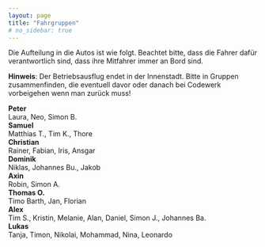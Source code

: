 ```yaml
---
layout: page
title: "Fahrgruppen"
# no_sidebar: true
---
```


Die Aufteilung in die Autos ist wie folgt. Beachtet bitte, dass die Fahrer dafür verantwortlich sind, dass ihre Mitfahrer immer an Bord sind.

**Hinweis**: Der Betriebsausflug endet in der Innenstadt. Bitte in Gruppen zusammenfinden, die eventuell davor oder danach bei Codewerk vorbeigehen wenn man zurück muss!

<div class="fahrgruppen">
  <div class="fahrer">
    <strong>Peter</strong><br>
    <span>Laura, Neo, Simon B.</span>
  </div>
  <div class="fahrer">
    <strong>Samuel</strong><br>
    <span>Matthias T., Tim K., Thore</span>
  </div>
  <div class="fahrer">
    <strong>Christian</strong><br>
    <span>Rainer, Fabian, Iris, Ansgar</span>
  </div>
  <div class="fahrer">
    <strong>Dominik</strong><br>
    <span>Niklas, Johannes Bu., Jakob</span>
  </div>
  <div class="fahrer">
    <strong>Axin</strong><br>
    <span>Robin, Simon A.</span>
  </div>
  <div class="fahrer">
    <strong>Thomas O.</strong><br>
    <span>Timo Barth, Jan, Florian</span>
  </div>
  <div class="fahrer">
    <strong>Alex</strong><br>
    <span>Tim S., Kristin, Melanie, Alan, Daniel, Simon J., Johannes Ba.</span>
  </div>
  <div class="fahrer">
    <strong>Lukas</strong><br>
    <span>Tanja, Timon, Nikolai, Mohammad, Nina, Leonardo</span>
  </div>
</div>

